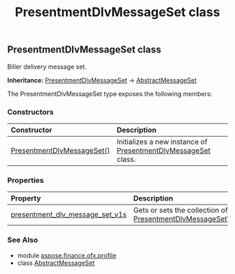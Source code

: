 ﻿---
title: PresentmentDlvMessageSet class
second_title: Aspose.Finance for Python via .NET API References
description: 
type: docs
weight: 280
url: /python-net/aspose.finance.ofx.profile/presentmentdlvmessageset/
is_root: false
---

## PresentmentDlvMessageSet class

Biller delivery message set.



**Inheritance:** [PresentmentDlvMessageSet](/finance/python-net/aspose.finance.ofx.profile/presentmentdlvmessageset) → 
[AbstractMessageSet](/finance/python-net/aspose.finance.ofx.profile/abstractmessageset)



The PresentmentDlvMessageSet type exposes the following members:

### Constructors
| Constructor | Description |
| :- | :- |
| [PresentmentDlvMessageSet()](/finance/python-net/aspose.finance.ofx.profile/presentmentdlvmessageset/__init__/#) | Initializes a new instance of [PresentmentDlvMessageSet](/finance/python-net/aspose.finance.ofx.profile/presentmentdlvmessageset) class. |


### Properties
| Property | Description |
| :- | :- |
| [presentment_dlv_message_set_v1s](/finance/python-net/aspose.finance.ofx.profile/presentmentdlvmessageset/presentment_dlv_message_set_v1s) | Gets or sets the collection of [PresentmentDlvMessageSetV1](/finance/python-net/aspose.finance.ofx.profile/presentmentdlvmessagesetv1). |


### See Also

* module [aspose.finance.ofx.profile](../)
* class [AbstractMessageSet](/finance/python-net/aspose.finance.ofx.profile/abstractmessageset)
